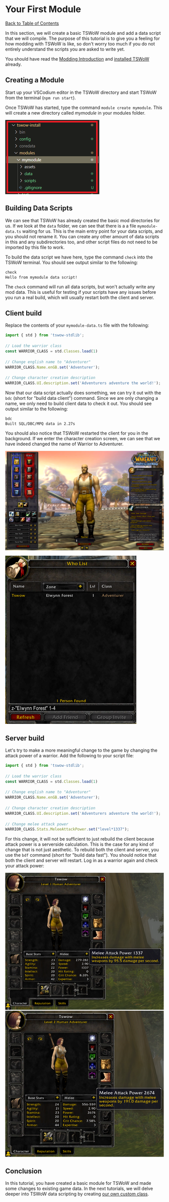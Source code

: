 # Your First Module

[Back to Table of Contents](README.md)

In this section, we will create a basic TSWoW module and add a data script that we will compile. The purpose of this tutorial is to give you a feeling for how modding with TSWoW is like, so don't worry too much if you do not entirely understand the scripts you are asked to write yet.

You should have read the [Modding Introduction](1_ModdingIntroduction.md) and [installed TSWoW](2_Installation.md) already.

## Creating a Module

Start up your VSCodium editor in the TSWoW directory and start TSWoW from the terminal (`npm run start`).

Once TSWoW has started, type the command `module create mymodule`. This will create a new directory called _mymodule_ in your modules folder.

![](newmodule-vscodium.png)

## Building Data Scripts

We can see that TSWoW has already created the basic mod directories for us. If we look at the `data` folder, we can see that there is a a file `mymodule-data.ts` waiting for us. This is the main entry point for your data scripts, and you should not rename it. You can create any other amount of data scripts in this and any subdirectories too, and other script files do not need to be imported by this file to work.

To build the data script we have here, type the command `check` into the TSWoW terminal. You should see output similar to the following:
```
check
Hello from mymodule data script!
```

The `check` command will run all data scripts, but won't actually write any mod data. This is useful for testing if your scripts have any issues before you run a real build, which will usually restart both the client and server.

## Client build

Replace the contents of your `mymodule-data.ts` file with the following:

```ts
import { std } from 'tswow-stdlib';

// Load the warrior class
const WARRIOR_CLASS = std.Classes.load(1)

// Change english name to "Adventurer"
WARRIOR_CLASS.Name.enGB.set('Adventurer');

// Change character creation description
WARRIOR_CLASS.UI.description.set('Adventurers adventure the world!');
```

Now that our data script actually does something, we can try it out with the `bdc` (short for "build data client") command. Since we are only changing a name, we only need to build client data to check it out. You should see output similar to the following:
```
bdc
Built SQL/DBC/MPQ data in 2.27s
```

You should also notice that TSWoW restarted the client for you in the background. If we enter the character creation screen, we can see that we have indeed changed the name of Warrior to Adventurer. 

![](adventurer-charcreation.png)

![](adventurer-wholist.png)

## Server build

Let's try to make a more meaningful change to the game by changing the attack power of a warrior. Add the following to your script file: 

```ts
import { std } from 'tswow-stdlib';

// Load the warrior class
const WARRIOR_CLASS = std.Classes.load(1)

// Change english name to "Adventurer"
WARRIOR_CLASS.Name.enGB.set('Adventurer');

// Change character creation description
WARRIOR_CLASS.UI.description.set('Adventurers adventure the world!');

// Change melee attack power
WARRIOR_CLASS.Stats.MeleeAttackPower.set("level*1337");
```

For this change, it will not be sufficient to just rebuild the client because attack power is a serverside calculation. This is the case for any kind of change that is not just aesthetic. To rebuild both the client and server, you use the `bdf` command (short for "build data fast"). You should notice that both the client and server will restart. Log in as a warrior again and check your attack power: 

![](warrior-ap-level1.png)
![](warrior-ap-level2.png)

## Conclusion

In this tutorial, you have created a basic module for TSWoW and made some changes to existing game data. In the next tutorials, we will delve deeper into TSWoW data scripting by creating [our own custom class](4_CustomClass.md).
